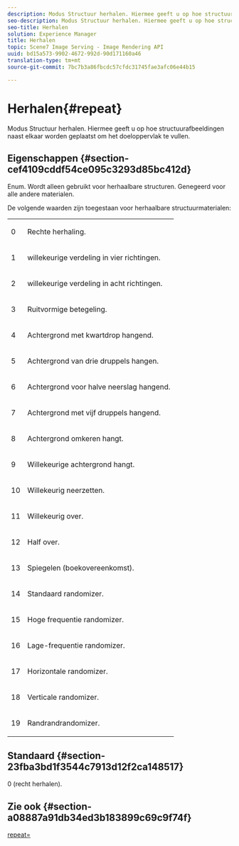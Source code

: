 ```yaml
---
description: Modus Structuur herhalen. Hiermee geeft u op hoe structuurafbeeldingen naast elkaar worden geplaatst om het doeloppervlak te vullen.
seo-description: Modus Structuur herhalen. Hiermee geeft u op hoe structuurafbeeldingen naast elkaar worden geplaatst om het doeloppervlak te vullen.
seo-title: Herhalen
solution: Experience Manager
title: Herhalen
topic: Scene7 Image Serving - Image Rendering API
uuid: bd15a573-9902-4672-992d-90d171160a46
translation-type: tm+mt
source-git-commit: 7bc7b3a86fbcdc57cfdc31745fae3afc06e44b15

---
```



# Herhalen{#repeat}

Modus Structuur herhalen. Hiermee geeft u op hoe structuurafbeeldingen naast elkaar worden geplaatst om het doeloppervlak te vullen.

## Eigenschappen {#section-cef4109cddf54ce095c3293d85bc412d}

Enum. Wordt alleen gebruikt voor herhaalbare structuren. Genegeerd voor alle andere materialen.

De volgende waarden zijn toegestaan voor herhaalbare structuurmaterialen:

<table id="simpletable_C24FDA80A8AC431DA3FC86188E3774E1" class="- topic/simpletable "> 
 <tr class="- topic/strow strow"> 
  <td class="- topic/stentry stentry"> <p>0 </p></td> 
  <td class="- topic/stentry stentry"> <p>Rechte herhaling. </p></td> 
 </tr> 
 <tr class="- topic/strow strow"> 
  <td class="- topic/stentry stentry"> <p>1 </p></td> 
  <td class="- topic/stentry stentry"> <p>willekeurige verdeling in vier richtingen. </p></td> 
 </tr> 
 <tr class="- topic/strow strow"> 
  <td class="- topic/stentry stentry"> <p>2 </p></td> 
  <td class="- topic/stentry stentry"> <p>willekeurige verdeling in acht richtingen. </p></td> 
 </tr> 
 <tr class="- topic/strow strow"> 
  <td class="- topic/stentry stentry"> <p>3 </p></td> 
  <td class="- topic/stentry stentry"> <p>Ruitvormige betegeling. </p></td> 
 </tr> 
 <tr class="- topic/strow strow"> 
  <td class="- topic/stentry stentry"> <p>4 </p></td> 
  <td class="- topic/stentry stentry"> <p>Achtergrond met kwartdrop hangend. </p></td> 
 </tr> 
 <tr class="- topic/strow strow"> 
  <td class="- topic/stentry stentry"> <p>5 </p></td> 
  <td class="- topic/stentry stentry"> <p>Achtergrond van drie druppels hangen. </p></td> 
 </tr> 
 <tr class="- topic/strow strow"> 
  <td class="- topic/stentry stentry"> <p>6 </p></td> 
  <td class="- topic/stentry stentry"> <p>Achtergrond voor halve neerslag hangend. </p></td> 
 </tr> 
 <tr class="- topic/strow strow"> 
  <td class="- topic/stentry stentry"> <p>7 </p></td> 
  <td class="- topic/stentry stentry"> <p>Achtergrond met vijf druppels hangend. </p></td> 
 </tr> 
 <tr class="- topic/strow strow"> 
  <td class="- topic/stentry stentry"> <p>8 </p></td> 
  <td class="- topic/stentry stentry"> <p>Achtergrond omkeren hangt. </p></td> 
 </tr> 
 <tr class="- topic/strow strow"> 
  <td class="- topic/stentry stentry"> <p>9 </p></td> 
  <td class="- topic/stentry stentry"> <p>Willekeurige achtergrond hangt. </p></td> 
 </tr> 
 <tr class="- topic/strow strow"> 
  <td class="- topic/stentry stentry"> <p>10 </p></td> 
  <td class="- topic/stentry stentry"> <p>Willekeurig neerzetten. </p></td> 
 </tr> 
 <tr class="- topic/strow strow"> 
  <td class="- topic/stentry stentry"> <p>11 </p></td> 
  <td class="- topic/stentry stentry"> <p>Willekeurig over. </p></td> 
 </tr> 
 <tr class="- topic/strow strow"> 
  <td class="- topic/stentry stentry"> <p>12 </p></td> 
  <td class="- topic/stentry stentry"> <p>Half over. </p></td> 
 </tr> 
 <tr class="- topic/strow strow"> 
  <td class="- topic/stentry stentry"> <p>13 </p></td> 
  <td class="- topic/stentry stentry"> <p>Spiegelen (boekovereenkomst). </p></td> 
 </tr> 
 <tr class="- topic/strow strow"> 
  <td class="- topic/stentry stentry"> <p>14 </p></td> 
  <td class="- topic/stentry stentry"> <p>Standaard randomizer. </p></td> 
 </tr> 
 <tr class="- topic/strow strow"> 
  <td class="- topic/stentry stentry"> <p>15 </p></td> 
  <td class="- topic/stentry stentry"> <p>Hoge frequentie randomizer. </p></td> 
 </tr> 
 <tr class="- topic/strow strow"> 
  <td class="- topic/stentry stentry"> <p>16 </p></td> 
  <td class="- topic/stentry stentry"> <p>Lage-frequentie randomizer. </p></td> 
 </tr> 
 <tr class="- topic/strow strow"> 
  <td class="- topic/stentry stentry"> <p>17 </p></td> 
  <td class="- topic/stentry stentry"> <p>Horizontale randomizer. </p></td> 
 </tr> 
 <tr class="- topic/strow strow"> 
  <td class="- topic/stentry stentry"> <p>18 </p></td> 
  <td class="- topic/stentry stentry"> <p>Verticale randomizer. </p></td> 
 </tr> 
 <tr class="- topic/strow strow"> 
  <td class="- topic/stentry stentry"> <p>19 </p></td> 
  <td class="- topic/stentry stentry"> <p>Randrandrandomizer. </p></td> 
 </tr> 
</table>

## Standaard {#section-23fba3bd1f3544c7913d12f2ca148517}

0 (recht herhalen).

## Zie ook {#section-a08887a91db34ed3b183899c69c9f74f}

[repeat=](../../../../../ir-api/http-protocol/image-rendering-api-ref/c-ir-http-protocol-ref/c-ir-http-protocol-command-reference/r-ir-http-repeat.md#reference-37749da8233f42599ecf4731055fb7d8)
